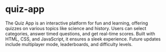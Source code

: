 # quiz-app
The Quiz App is an interactive platform for fun and learning, offering quizzes on various topics like science and history. Users can select categories, answer timed questions, and get real-time scores. Built with HTML, CSS, and JavaScript, it ensures a sleek experience. Future updates include multiplayer mode, leaderboards, and difficulty levels.
